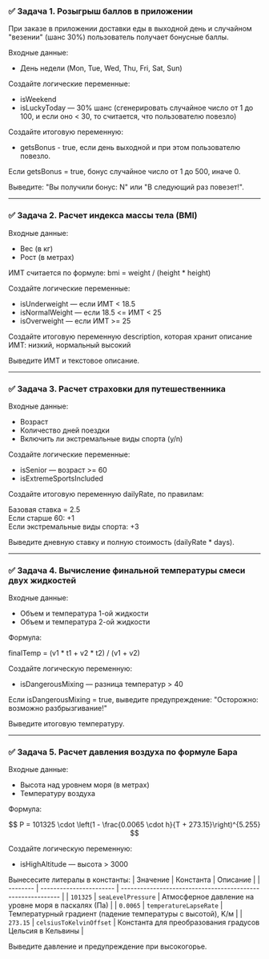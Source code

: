 ### ✅ **Задача 1. Розыгрыш баллов в приложении**

При заказе в приложении доставки еды в выходной день и случайном "везении" (шанс 30%) пользователь получает бонусные баллы.

Входные данные:
* День недели (Mon, Tue, Wed, Thu, Fri, Sat, Sun)

Создайте логические переменные:

* isWeekend
* isLuckyToday — 30% шанс (сгенерировать случайное число от 1 до 100, и если оно < 30, то считается, что пользователю повезло)

Создайте итоговую переменную:

* getsBonus - true, если день выходной и при этом пользователю повезло.

Если getsBonus = true, бонус случайное число от 1 до 500, иначе 0.

Выведите: "Вы получили бонус: N" или "В следующий раз повезет!".

---

### ✅ **Задача 2. Расчет индекса массы тела (BMI)**

Входные данные:
* Вес (в кг) 
* Рост (в метрах)

ИМТ считается по формуле: bmi = weight / (height * height)

Создайте логические переменные:

* isUnderweight — если ИМТ < 18.5
* isNormalWeight — если 18.5 <= ИМТ < 25
* isOverweight — если ИМТ >= 25

Создайте итоговую переменную description, которая хранит описание ИМТ: низкий, нормальный высокий

Выведите ИМТ и текстовое описание.

---

### ✅ **Задача 3. Расчет страховки для путешественника**

Входные данные:

* Возраст
* Количество дней поездки
* Включить ли экстремальные виды спорта (y/n)

Создайте логические переменные:

* isSenior — возраст >= 60
* isExtremeSportsIncluded

Создайте итоговую переменную dailyRate, по правилам:

Базовая ставка = 2.5  
Если старше 60: +1  
Если экстремальные виды спорта: +3

Выведите дневную ставку и полную стоимость (dailyRate * days).

---

### ✅ **Задача 4. Вычисление финальной температуры смеси двух жидкостей**

Входные данные:
* Объем и температура 1-ой жидкости
* Объем и температура 2-ой жидкости

Формула:

finalTemp = (v1 * t1 + v2 * t2) / (v1 + v2)

Создайте логическую переменную:

* isDangerousMixing — разница температур > 40

Если isDangerousMixing = true, выведите предупреждение: "Осторожно: возможно разбрызгивание!"

Выведите итоговую температуру.

---

### ✅ **Задача 5. Расчет давления воздуха по формуле Бара**

Входные данные:

* Высота над уровнем моря (в метрах)
* Температуру воздуха

Формула:

$$
P = 101325 \cdot \left(1 - \frac{0.0065 \cdot h}{T + 273.15}\right)^{5.255}
$$

Создайте логическую переменную:

* isHighAltitude — высота > 3000

Вынесесите литералы в константы:
| Значение | Константа               | Описание                                                    |
| -------- | ----------------------- | ----------------------------------------------------------- |
| `101325` | `seaLevelPressure`      | Атмосферное давление на уровне моря в паскалях (Па)         |
| `0.0065` | `temperatureLapseRate`  | Температурный градиент (падение температуры с высотой), K/м |
| `273.15` | `celsiusToKelvinOffset` | Константа для преобразования градусов Цельсия в Кельвины    |


Выведите давление и предупреждение при высокогорье.